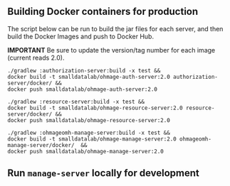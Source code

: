 ## Building Docker containers for production

The script below can be run to build the jar files for each server, and then build the Docker Images and push to Docker Hub.  

**IMPORTANT** Be sure to update the version/tag number for each image (current reads 2.0).

```
./gradlew :authorization-server:build -x test &&
docker build -t smalldatalab/ohmage-auth-server:2.0 authorization-server/docker/ &&
docker push smalldatalab/ohmage-auth-server:2.0

./gradlew :resource-server:build -x test &&
docker build -t smalldatalab/ohmage-resource-server:2.0 resource-server/docker/ &&
docker push smalldatalab/ohmage-resource-server:2.0

./gradlew :ohmageomh-manage-server:build -x test &&
docker build -t smalldatalab/ohmage-manage-server:2.0 ohmageomh-manage-server/docker/  &&
docker push smalldatalab/ohmage-manage-server:2.0
```

## Run `manage-server` locally for development

